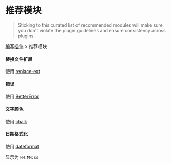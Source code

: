 # 推荐模块

> Sticking to this curated list of recommended modules will make sure you don't violate the plugin guidelines and ensure consistency across plugins.

[编写插件](README.md) > 推荐模块

#### 替换文件扩展

使用 [replace-ext](https://github.com/wearefractal/replace-ext)

#### 错误

使用 [BetterError](https://github.com/wearefractal/BetterError)

#### 文字颜色

使用 [chalk](https://github.com/sindresorhus/chalk)

#### 日期格式化

使用 [dateformat](https://github.com/felixge/node-dateformat)

显示为 `HH:MM:ss`
